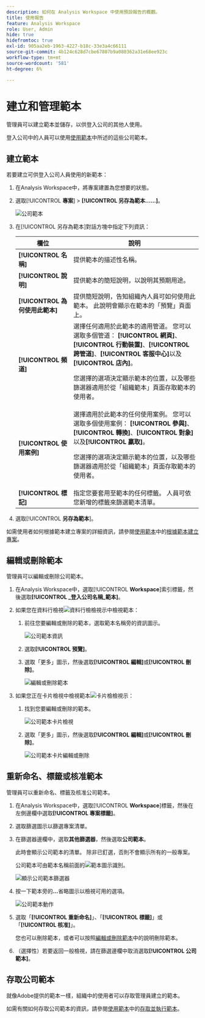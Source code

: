 ```yaml
---
description: 如何在 Analysis Workspace 中使用預設報告的概觀。
title: 使用報告
feature: Analysis Workspace
role: User, Admin
hide: true
hidefromtoc: true
exl-id: 905aa2eb-1963-4227-b18c-33e3a4c66111
source-git-commit: 4b124c628d7cbe67807b9a080362a31e68ee923c
workflow-type: tm+mt
source-wordcount: '581'
ht-degree: 6%

---
```


# 建立和管理範本

管理員可以建立範本並儲存，以供登入公司的其他人使用。

登入公司中的人員可以使用[使用範本](/help/analyze/analysis-workspace/templates/use-templates.md)中所述的這些公司範本。

## 建立範本

若要建立可供登入公司人員使用的新範本：

1. 在Analysis Workspace中，將專案建置為您想要的狀態。

1. 選取&#x200B;[!UICONTROL **專案**] > **[!UICONTROL 另存為範本……]**。

   ![公司範本](assets/company-template-save.png)

1. 在[!UICONTROL 另存為範本]對話方塊中指定下列資訊：

   | 欄位 | 說明 |
   |---------|----------|
   | **[!UICONTROL 名稱]** | 提供範本的描述性名稱。 |
   | **[!UICONTROL 說明]** | 提供範本的簡短說明，以說明其預期用途。 |
   | **[!UICONTROL 為何使用此範本]** | 提供簡短說明，告知組織內人員可如何使用此範本。 此說明會顯示在範本的「預覽」頁面上。 |
   | **[!UICONTROL 頻道]** | 選擇任何適用於此範本的適用管道。 您可以選取多個管道： **[!UICONTROL 網頁]**、**[!UICONTROL 行動裝置]**、**[!UICONTROL 跨管道]**、**[!UICONTROL 客服中心]**&#x200B;以及&#x200B;**[!UICONTROL 店內]**。<p>您選擇的選項決定顯示範本的位置，以及哪些篩選器適用於從「組織範本」頁面存取範本的使用者。</p> |
   | **[!UICONTROL 使用案例]** | 選擇適用於此範本的任何使用案例。 您可以選取多個使用案例： **[!UICONTROL 參與]**、**[!UICONTROL 轉換]**、**[!UICONTROL 對象]**&#x200B;以及&#x200B;**[!UICONTROL 贏取]**。 <p>您選擇的選項決定顯示範本的位置，以及哪些篩選器適用於從「組織範本」頁面存取範本的使用者。</p> |
   | **[!UICONTROL 標記]** | 指定您要套用至範本的任何標籤。 人員可依您新增的標籤來篩選範本清單。 |

1. 選取&#x200B;[!UICONTROL **另存為範本**]。

如需使用者如何根據範本建立專案的詳細資訊，請參閱[使用範本](/help/analyze/analysis-workspace/templates/use-templates.md)中的[根據範本建立專案](/help/analyze/analysis-workspace/templates/use-templates.md#create-a-project-based-on-a-template)。

## 編輯或刪除範本

管理員可以編輯或刪除公司範本。

1. 在Analysis Workspace中，選取&#x200B;[!UICONTROL **Workspace**]&#x200B;索引標籤，然後選取&#x200B;**[!UICONTROL _登入公司名稱&#x200B;_範本]**。

1. 如果您在資料行檢視![資料行檢檢視示](assets/column-view-icon.png)中檢視範本：

   1. 前往您要編輯或刪除的範本，選取範本名稱旁的資訊圖示。

      ![公司範本資訊](assets/company-template-info.png)

   1. 選取&#x200B;**[!UICONTROL 預覽]**。

   1. 選取「更多」圖示，然後選取&#x200B;**[!UICONTROL 編輯]**&#x200B;或&#x200B;**[!UICONTROL 刪除]**。

      ![編輯或刪除範本](assets/company-template-edit-delete.png)

1. 如果您正在卡片檢視中檢視範本![卡片檢檢視示](assets/card-view-icon.png)：

   1. 找到您要編輯或刪除的範本。

      ![公司範本卡片檢視](assets/company-template-cards.png)

   1. 選取「更多」圖示，然後選取&#x200B;**[!UICONTROL 編輯]**&#x200B;或&#x200B;**[!UICONTROL 刪除]**。

      ![公司範本卡片編輯或刪除](assets/company-template-card-edit-delete.png)

## 重新命名、標籤或核准範本

管理員可以重新命名、標籤及核准公司範本。

1. 在Analysis Workspace中，選取&#x200B;[!UICONTROL **Workspace**]&#x200B;標籤，然後在左側邊欄中選取&#x200B;**[!UICONTROL 專案標籤]**。

1. 選取篩選圖示以篩選專案清單。

1. 在篩選器邊欄中，選取&#x200B;**其他篩選器**，然後選取&#x200B;**公司範本**。

   此時會顯示公司範本的清單。 除非已釘選，否則不會顯示所有的一般專案。

   公司範本可由範本名稱前面的![範本圖示](https://spectrum.adobe.com/static/icons/workflow_18/Smock_FileTemplate_18_N.svg)識別。

   ![顯示公司範本篩選器](assets/company-templates-filter.png)

1. 按一下範本旁的&#x200B;**...**&#x200B;省略圖示以檢視可用的選項。

   ![公司範本動作](assets/company-templates-actions.png)

1. 選取「**[!UICONTROL 重新命名]**」、「**[!UICONTROL 標籤]**」或「**[!UICONTROL 核准]**」。

   您也可以刪除範本，或者可以按照[編輯或刪除範本](#edit-or-delete-templates)中的說明刪除範本。

1. （選擇性）若要返回一般檢視，請在篩選邊欄中取消選取&#x200B;**[!UICONTROL 公司範本]**。

## 存取公司範本

就像Adobe提供的範本一樣，組織中的使用者可以存取管理員建立的範本。

如需有關如何存取公司範本的資訊，請參閱[使用範本](/help/analyze/analysis-workspace/templates/use-templates.md)中的[存取並執行範本](/help/analyze/analysis-workspace/templates/use-templates.md#access-and-run-a-template)。
